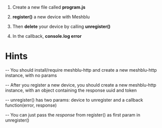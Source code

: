 1) Create a new file called **program.js**

2) **register()** a new device with Meshblu

3) Then **delete** your device by calling **unregister()**

4) In the callback, **console.log error**

# Hints
-- You should install/require meshblu-http and create a new meshblu-http instance, with no params

-- After you register a new device, you should create a new meshblu-http instance, with an object containing the response uuid and token

-- unregister() has two params: device to unregister and a callback function(error, response)

-- You can just pass the *response* from register() as first param in unregister()
